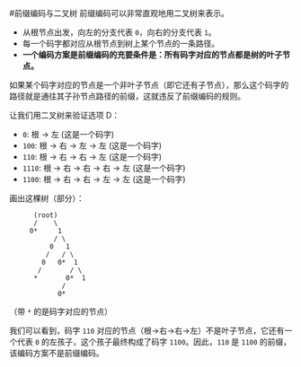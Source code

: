#前缀编码与二叉树 
前缀编码可以非常直观地用二叉树来表示。
*   从根节点出发，向左的分支代表 `0`，向右的分支代表 `1`。
*   每一个码字都对应从根节点到树上某个节点的一条路径。
*   **一个编码方案是前缀编码的充要条件是：所有码字对应的节点都是树的叶子节点。**

如果某个码字对应的节点是一个非叶子节点（即它还有子节点），那么这个码字的路径就是通往其子孙节点路径的前缀，这就违反了前缀编码的规则。

让我们用二叉树来验证选项 D：
*   `0`: 根 -> 左 (这是一个码字)
*   `100`: 根 -> 右 -> 左 -> 左 (这是一个码字)
*   `110`: 根 -> 右 -> 右 -> 左 (这是一个码字)
*   `1110`: 根 -> 右 -> 右 -> 右 -> 左 (这是一个码字)
*   `1100`: 根 -> 右 -> 右 -> 左 -> 左 (这是一个码字)

画出这棵树（部分）：
```
      (root)
      /    \
     0*     1
           / \
          0   1
         /   / \
        0   0*  1
       /       / \
      *       0*  1
             /
            0*
```
（带 `*` 的是码字对应的节点）

我们可以看到，码字 `110` 对应的节点（根->右->右->左）不是叶子节点，它还有一个代表 `0` 的左孩子，这个孩子最终构成了码字 `1100`。因此，`110` 是 `1100` 的前缀，该编码方案不是前缀编码。